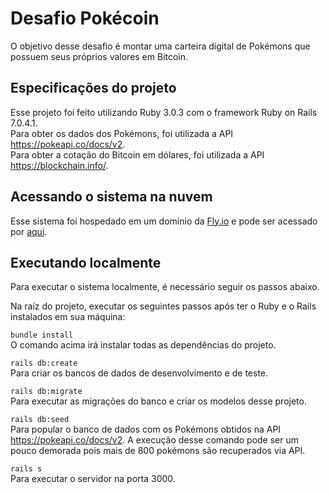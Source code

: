 # Desafio Pokécoin

O objetivo desse desafio é montar uma carteira digital de Pokémons que possuem seus próprios valores em Bitcoin.

## Especificações do projeto

Esse projeto foi feito utilizando Ruby 3.0.3 com o framework Ruby on Rails 7.0.4.1.  
Para obter os dados dos Pokémons, foi utilizada a API https://pokeapi.co/docs/v2.  
Para obter a cotação do Bitcoin em dólares, foi utilizada a API https://blockchain.info/.  

## Acessando o sistema na nuvem

Esse sistema foi hospedado em um domínio da [Fly.io](https://fly.io) e pode ser acessado por [aqui](https://pokecoin.fly.dev/).

## Executando localmente

Para executar o sistema localmente, é necessário seguir os passos abaixo.

Na raíz do projeto, executar os seguintes passos após ter o Ruby e o Rails instalados em sua máquina:

```bundle install```  
O comando acima irá instalar todas as dependências do projeto.

```rails db:create```  
Para criar os bancos de dados de desenvolvimento e de teste.

```rails db:migrate```  
Para executar as migrações do banco e criar os modelos desse projeto.

```rails db:seed```  
Para popular o banco de dados com os Pokémons obtidos na API https://pokeapi.co/docs/v2. A execução desse comando pode ser um pouco demorada pois mais de 800 pokémons são recuperados via API.

```rails s```  
Para executar o servidor na porta 3000.
